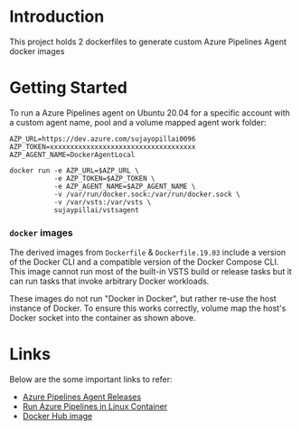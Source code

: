 # Introduction
This project holds 2 dockerfiles to generate custom Azure Pipelines Agent docker images

# Getting Started
To run a Azure Pipelines agent on Ubuntu 20.04 for a specific account with a custom agent name, pool and a volume mapped agent work folder:

```
AZP_URL=https://dev.azure.com/sujayopillai0096
AZP_TOKEN=xxxxxxxxxxxxxxxxxxxxxxxxxxxxxxxxxxxx
AZP_AGENT_NAME=DockerAgentLocal

docker run -e AZP_URL=$AZP_URL \
           -e AZP_TOKEN=$AZP_TOKEN \
           -e AZP_AGENT_NAME=$AZP_AGENT_NAME \
           -v /var/run/docker.sock:/var/run/docker.sock \
           -v /var/vsts:/var/vsts \
           sujaypillai/vstsagent
```

### `docker` images
The derived images from `Dockerfile` & `Dockerfile.19.03` include a version of the Docker CLI and a compatible version of the Docker Compose CLI. This image cannot run most of the built-in VSTS build or release tasks but it can run tasks that invoke arbitrary Docker workloads.

These images do not run "Docker in Docker", but rather re-use the host instance of Docker. To ensure this works correctly, volume map the host's Docker socket into the container as shown above.


# Links
Below are the some important links to refer:
- [Azure Pipelines Agent Releases](https://github.com/Microsoft/azure-pipelines-agent/releases)
- [Run Azure Pipelines in Linux Container](https://docs.microsoft.com/en-us/azure/devops/pipelines/agents/docker?view=azure-devops#linux)
- [Docker Hub image](https://hub.docker.com/repository/docker/sujaypillai/vstsagent)
